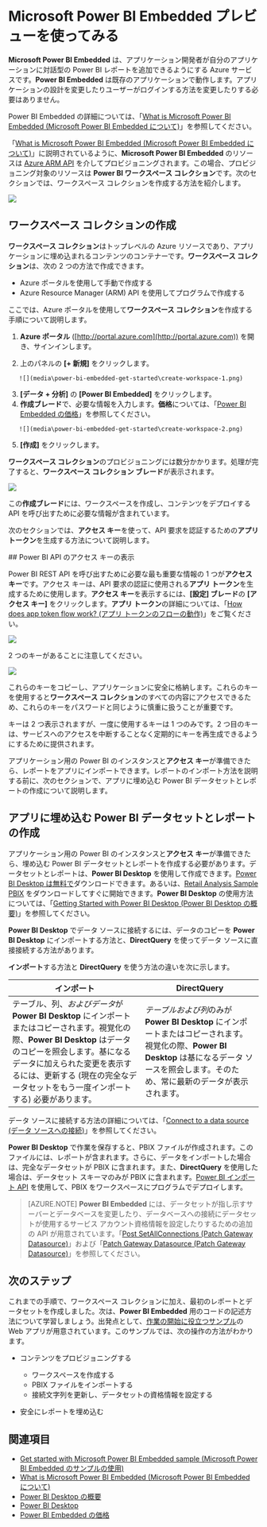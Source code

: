 <properties
   pageTitle="Microsoft Power BI Embedded プレビューを使ってみる"
   description="Power BI Embedded、対話型の Power BI レポートをビジネス インテリジェンス アプリケーションに追加する"
   services="power-bi-embedded"
   documentationCenter=""
   authors="dvana"
   manager="NA"
   editor=""
   tags=""/>
<tags
   ms.service="power-bi-embedded"
   ms.devlang="NA"
   ms.topic="hero-article"
   ms.tgt_pltfrm="NA"
   ms.workload="powerbi"
   ms.date="04/24/2016"
   ms.author="derrickv"/>

# Microsoft Power BI Embedded プレビューを使ってみる

**Microsoft Power BI Embedded** は、アプリケーション開発者が自分のアプリケーションに対話型の Power BI レポートを追加できるようにする Azure サービスです。**Power BI Embedded** は既存のアプリケーションで動作します。アプリケーションの設計を変更したりユーザーがログインする方法を変更したりする必要はありません。

Power BI Embedded の詳細については、「[What is Microsoft Power BI Embedded (Microsoft Power BI Embedded について)](power-bi-embedded-what-is-power-bi-embedded.md)」を参照してください。

「[What is Microsoft Power BI Embedded (Microsoft Power BI Embedded について)](power-bi-embedded-what-is-power-bi-embedded.md)」に説明されているように、**Microsoft Power BI Embedded** のリソースは [Azure ARM API](https://msdn.microsoft.com/library/mt712306.aspx) を介してプロビジョニングされます。この場合、プロビジョニング対象のリソースは **Power BI ワークスペース コレクション**です。次のセクションでは、ワークスペース コレクションを作成する方法を紹介します。

![](media\power-bi-embedded-get-started\introduction.png)

## ワークスペース コレクションの作成
**ワークスペース コレクション**はトップレベルの Azure リソースであり、アプリケーションに埋め込まれるコンテンツのコンテナーです。**ワークスペース コレクション**は、次の 2 つの方法で作成できます。

   -	Azure ポータルを使用して手動で作成する
   -	Azure Resource Manager (ARM) API を使用してプログラムで作成する

ここでは、Azure ポータルを使用して**ワークスペース コレクション**を作成する手順について説明します。

   1.	**Azure ポータル** ([http://portal.azure.com](http://portal.azure.com)) を開き、サインインします。

   2.	上のパネルの **[+ 新規]** をクリックします。

       ![](media\power-bi-embedded-get-started\create-workspace-1.png)

   3.	**[データ + 分析]** の **[Power BI Embedded]** をクリックします。
   4.	**作成ブレード**で、必要な情報を入力します。**価格**については、「[Power BI Embedded の価格](http://go.microsoft.com/fwlink/?LinkID=760527)」を参照してください。

       ![](media\power-bi-embedded-get-started\create-workspace-2.png)

   5. **[作成]** をクリックします。

**ワークスペース コレクション**のプロビジョニングには数分かかります。処理が完了すると、**ワークスペース コレクション ブレード**が表示されます。

   ![](media\power-bi-embedded-get-started\create-workspace-3.png)

この**作成ブレード**には、ワークスペースを作成し、コンテンツをデプロイする API を呼び出すために必要な情報が含まれています。

次のセクションでは、**アクセス キー**を使って、API 要求を認証するための**アプリ トークン**を生成する方法について説明します。

<a name="view-access-keys"/>
## Power BI API のアクセス キーの表示

Power BI REST API を呼び出すために必要な最も重要な情報の 1 つが**アクセス キー**です。アクセス キーは、API 要求の認証に使用される**アプリ トークン**を生成するために使用します。**アクセス キー**を表示するには、**[設定] ブレード**の **[アクセス キー]** をクリックします。**アプリ トークン**の詳細については、「[How does app token flow work? (アプリ トークンのフローの動作)](power-bi-embedded-app-token-flow.md)」をご覧ください。

   ![](media\power-bi-embedded-get-started\access-keys.png)

2 つのキーがあることに注意してください。

   ![](media\power-bi-embedded-get-started\access-keys-2.png)

これらのキーをコピーし、アプリケーションに安全に格納します。これらのキーを使用すると**ワークスペース コレクション**のすべての内容にアクセスできるため、これらのキーをパスワードと同じように慎重に扱うことが重要です。

キーは 2 つ表示されますが、一度に使用するキーは 1 つのみです。2 つ目のキーは、サービスへのアクセスを中断することなく定期的にキーを再生成できるようにするために提供されます。

アプリケーション用の Power BI のインスタンスと**アクセス キー**が準備できたら、レポートをアプリにインポートできます。レポートのインポート方法を説明する前に、次のセクションで、アプリに埋め込む Power BI データセットとレポートの作成について説明します。

## アプリに埋め込む Power BI データセットとレポートの作成

アプリケーション用の Power BI のインスタンスと**アクセス キー**が準備できたら、埋め込む Power BI データセットとレポートを作成する必要があります。データセットとレポートは、**Power BI Desktop** を使用して作成できます。[Power BI Desktop は無料で](https://powerbi.microsoft.com/documentation/powerbi-desktop-get-the-desktop/)ダウンロードできます。あるいは、[Retail Analysis Sample PBIX](http://go.microsoft.com/fwlink/?LinkID=780547) をダウンロードしてすぐに開始できます。**Power BI Desktop** の使用方法については、「[Getting Started with Power BI Desktop (Power BI Desktop の概要)](https://powerbi.microsoft.com/ja-JP/guided-learning/powerbi-learning-0-2-get-started-power-bi-desktop)」を参照してください。

**Power BI Desktop** でデータ ソースに接続するには、データのコピーを **Power BI Desktop** にインポートする方法と、**DirectQuery** を使ってデータ ソースに直接接続する方法があります。

**インポート**する方法と **DirectQuery** を使う方法の違いを次に示します。

|インポート | DirectQuery
|---|---
|テーブル、列、*およびデータ*が **Power BI Desktop** にインポートまたはコピーされます。視覚化の際、**Power BI Desktop** はデータのコピーを照会します。基になるデータに加えられた変更を表示するには、更新する (現在の完全なデータセットをもう一度インポートする) 必要があります。|*テーブルおよび列*のみが **Power BI Desktop** にインポートまたはコピーされます。視覚化の際、**Power BI Desktop** は基になるデータ ソースを照会します。そのため、常に最新のデータが表示されます。

データ ソースに接続する方法の詳細については、「[Connect to a data source (データ ソースへの接続)](power-bi-embedded-connect-datasource.md)」を参照してください。

**Power BI Desktop** で作業を保存すると、PBIX ファイルが作成されます。このファイルには、レポートが含まれます。さらに、データをインポートした場合は、完全なデータセットが PBIX に含まれます。また、**DirectQuery** を使用した場合は、データセット スキーマのみが PBIX に含まれます。[Power BI インポート API](https://msdn.microsoft.com/library/mt711504.aspx) を使用して、PBIX をワークスペースにプログラムでデプロイします。

> [AZURE.NOTE] **Power BI Embedded** には、データセットが指し示すサーバーとデータベースを変更したり、データベースへの接続にデータセットが使用するサービス アカウント資格情報を設定したりするための追加の API が用意されています。「[Post SetAllConnections (Patch Gateway Datasource)](https://msdn.microsoft.com/library/mt711505.aspx)」および「[Patch Gateway Datasource (Patch Gateway Datasource)](https://msdn.microsoft.com/library/mt711498.aspx)」を参照してください。

## 次のステップ
これまでの手順で、ワークスペース コレクションに加え、最初のレポートとデータセットを作成しました。次は、**Power BI Embedded** 用のコードの記述方法について学習しましょう。出発点として、[作業の開始に役立つサンプル](power-bi-embedded-get-started-sample.md)の Web アプリが用意されています。このサンプルでは、次の操作の方法がわかります。

  -	コンテンツをプロビジョニングする
      - ワークスペースを作成する
      - PBIX ファイルをインポートする
      - 接続文字列を更新し、データセットの資格情報を設定する

  -	安全にレポートを埋め込む

## 関連項目
- [Get started with Microsoft Power BI Embedded sample (Microsoft Power BI Embedded のサンプルの使用)](power-bi-embedded-get-started-sample.md)
- [What is Microsoft Power BI Embedded (Microsoft Power BI Embedded について)](power-bi-embedded-what-is-power-bi-embedded.md)
- [Power BI Desktop の概要](https://powerbi.microsoft.com/documentation/powerbi-desktop-getting-started)
- [Power BI Desktop](https://powerbi.microsoft.com/documentation/powerbi-desktop-get-the-desktop/)
- [Power BI Embedded の価格](http://go.microsoft.com/fwlink/?LinkID=760527)

<!---HONumber=AcomDC_0427_2016-->